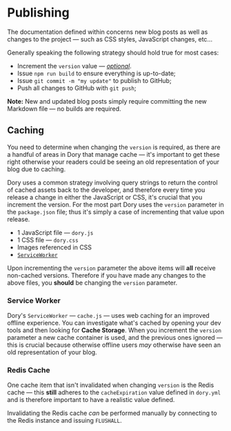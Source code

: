 # Publishing

The documentation defined within concerns new blog posts as well as changes to the project &mdash; such as CSS styles, JavaScript changes, etc... 

Generally speaking the following strategy should hold true for most cases:

* Increment the `version` value &mdash; [*optional*](#caching).
* Issue `npm run build` to ensure everything is up-to-date;
* Issue `git commit -m "my update"` to publish to GitHub;
* Push all changes to GitHub with `git push`;

**Note:** New and updated blog posts simply require committing the new Markdown file &mdash; no builds are required.

## Caching

You need to determine when changing the `version` is required, as there are a handful of areas in Dory that manage cache &mdash; it's important to get these right otherwise your readers could be seeing an old representation of your blog due to caching.

Dory uses a common strategy involving query strings to return the control of cached assets back to the developer, and therefore every time you release a change in either the JavaScript or CSS, it's crucial that you increment the version. For the most part Dory uses the `version` parameter in the `package.json` file; thus it's simply a case of incrementing that value upon release.

* 1 JavaScript file &mdash; `dory.js`
* 1 CSS file &mdash; `dory.css`
* Images referenced in CSS
* [`ServiceWorker`](#service-worker)

Upon incrementing the `version` parameter the above items will **all** receive non-cached versions. Therefore if you have made any changes to the above files, you **should** be changing the `version` parameter.

### Service Worker

Dory's `ServiceWorker` &mdash; `cache.js` &mdash; uses web caching for an improved offline experience. You can investigate what's cached by opening your dev tools and then looking for **Cache Storage**. When you increment the `version` parameter a new cache container is used, and the previous ones ignored &mdash; this is crucial because otherwise offline users *may* otherwise have seen an old representation of your blog.

### Redis Cache

One cache item that isn't invalidated when changing `version` is the Redis cache &mdash; this **still** adheres to the `cacheExpiration` value defined in `dory.yml` and is therefore important to have a realistic value defined.

Invalidating the Redis cache *can* be performed manually by connecting to the Redis instance and issuing `FLUSHALL`.

